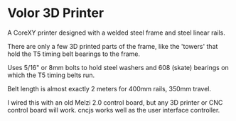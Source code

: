 # Volor 3D Printer

A CoreXY printer designed with a welded steel frame and steel linear rails.

There are only a few 3D printed parts of the frame, like the 'towers' that hold the T5 timing belt bearings to the frame.

Uses 5/16" or 8mm bolts to hold steel washers and 608 (skate) bearings on which the T5 timing belts run.

Belt length is almost exactly 2 meters for 400mm rails, 350mm travel.

I wired this with an old Melzi 2.0 control board, but any 3D printer or CNC control board will work.  cncjs works well as the user interface controller.

